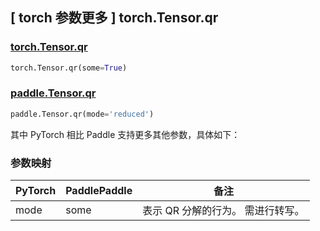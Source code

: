 ## [ torch 参数更多 ] torch.Tensor.qr

### [torch.Tensor.qr](https://pytorch.org/docs/stable/generated/torch.linalg.qr.html?highlight=qr#torch.linalg.qr)

```python
torch.Tensor.qr(some=True)
```

### [paddle.Tensor.qr](https://www.paddlepaddle.org.cn/documentation/docs/zh/api/paddle/linalg/qr_cn.html#qr)

```python
paddle.Tensor.qr(mode='reduced')
```

其中 PyTorch 相比 Paddle 支持更多其他参数，具体如下：

### 参数映射

| PyTorch | PaddlePaddle | 备注             |
|--------|-------------|----------------|
| mode   | some        | 表示 QR 分解的行为。 需进行转写。 |
